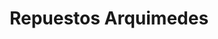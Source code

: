 ---
title: "Repuestos Arquimedes"
url: /santiago-de-los-caballeros/repuestos-arquimedes/
shop: piezas de automóviles
---